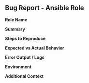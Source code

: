 ## Bug Report - Ansible Role

**Role Name**  
<!-- Name of the role where the issue occurs (e.g. `nginx`, `postgresql`) -->

**Summary**  
<!-- Brief description of the bug or unexpected behavior. -->

**Steps to Reproduce**  
<!-- 
1. Include a minimal playbook snippet.
2. Mention any specific variables set.
3. Mention target OS or platform (e.g. Ubuntu 22.04).
-->

**Expected vs Actual Behavior**  
<!-- What you expected the role to do vs what it actually did. -->

**Error Output / Logs**  
<!-- Paste relevant error messages or logs, if any. -->

**Environment**  
<!-- 
- OS / Distro (and version):  
- Ansible version (`ansible --version`):  
- Role version / Git SHA: 
-->

**Additional Context**  
<!-- Anything else that might help, e.g. dependency roles, tags used, etc. -->
